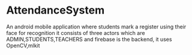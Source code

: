 # AttendanceSystem
An android mobile application where students mark a register using their face for recognition it consists of three actors which are ADMIN,STUDENTS,TEACHERS and firebase is the backend, it uses OpenCV,mlkit
